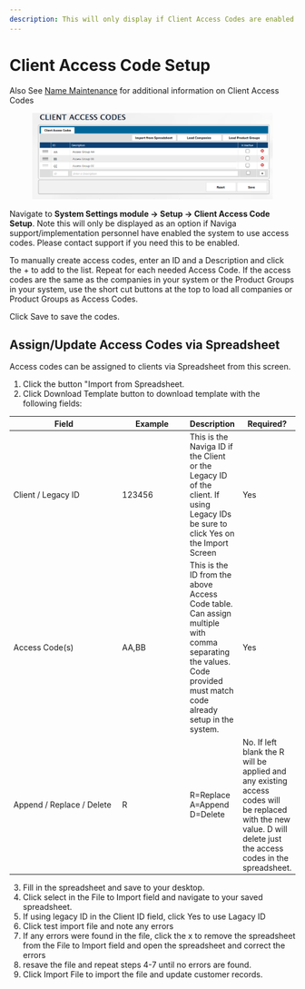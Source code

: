 ```yaml
---
description: This will only display if Client Access Codes are enabled by Naviga Support
---
```


# Client Access Code Setup

Also See [Name Maintenance](../../accounts-receivable-credit-control/customers-a-r/#a-r-setup) for additional information on Client Access Codes

<figure><img src="../../../.gitbook/assets/image.png" alt=""><figcaption></figcaption></figure>

Navigate to **System Settings module -> Setup -> Client Access Code Setup**.  Note this will only be displayed as an option if Naviga support/implementation personnel have enabled the system to use access codes.  Please contact support if you need this to be enabled.

To manually create access codes, enter an ID and a Description and click the + to add to the list. Repeat for each needed Access Code. If the access codes are the same as the companies in your system or the Product Groups in your system, use the short cut buttons at the top to load all companies or Product Groups as Access Codes.

Click Save to save the codes.

## Assign/Update Access Codes via Spreadsheet

Access codes can be assigned to clients via Spreadsheet from this screen. &#x20;

1. Click the button "Import from Spreadsheet.
2. Click Download Template button to download template with the following fields:

<table><thead><tr><th width="185">Field</th><th width="108">Example</th><th>Description</th><th>Required?</th></tr></thead><tbody><tr><td>Client / Legacy ID</td><td>123456</td><td>This is the Naviga ID if the Client or the Legacy ID of the client.  If using Legacy IDs be sure to click Yes on the Import Screen</td><td>Yes</td></tr><tr><td>Access Code(s)</td><td>AA,BB</td><td>This is the ID from the above Access Code table.  Can assign multiple with comma separating the values.  Code provided must match code already setup in the system.</td><td>Yes</td></tr><tr><td>Append / Replace / Delete</td><td>R</td><td>R=Replace<br>A=Append<br>D=Delete</td><td>No.  If left blank the R will be applied and any existing access codes will be replaced with the new value.  D will delete just the access codes in the spreadsheet.</td></tr></tbody></table>

3. Fill in the spreadsheet and save to your desktop.
4. Click select in the File to Import field and navigate to your saved spreadsheet.
5. If using legacy ID in the Client ID field, click Yes to use Lagacy ID
6. Click test import file and note any errors
7. If any errors were found in the file, click the x to remove the spreadsheet from the File to Import field and open the spreadsheet and correct the errors
8. resave the file and repeat steps 4-7 until no errors are found.
9. Click Import File to import the file and update customer records.

